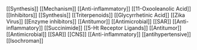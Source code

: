 [[Synthesis]]
[[Mechanism]]
[[Anti-inflammatory]]
[[11-Oxooleanolic Acid]]
[[Inhibitors]]
[[Synthesis]]
[[Triterpenoids]]
[[Glycyrrhetinic Acid]]
[[Zika Virus]]
[[Enzyme inhibitors]]
[[Antitumor]]
[[Antimicrobial]]
[[SAR]]
[[Anti-inflammatory]]
[[Succinimide]]
[[5-Ht Receptor Ligands]]
[[Antitumor]]
[[Antimicrobial]]
[[SAR]]
[[CNS]]
[[Anti-inflammatory]]
[[antihypertensive]]
[[Isochroman]]
